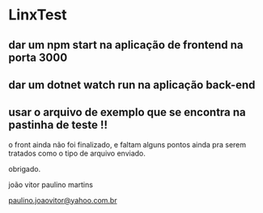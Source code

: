 # LinxTest

## dar um npm start na aplicação de frontend na porta 3000

## dar um dotnet watch run na aplicação back-end

## usar o arquivo de exemplo que se encontra na pastinha de teste !!

o front ainda não foi finalizado, e faltam alguns pontos ainda pra serem tratados como o tipo de arquivo enviado.


obrigado.  

joão vitor paulino martins  

paulino.joaovitor@yahoo.com.br
